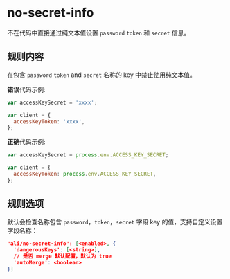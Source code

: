 # no-secret-info

不在代码中直接通过纯文本值设置 `password` `token` 和 `secret` 信息。

## 规则内容

在包含 `password` `token` and `secret` 名称的 key 中禁止使用纯文本值。

**错误**代码示例:

```js
var accessKeySecret = 'xxxx';

var client = {
  accessKeyToken: 'xxxx',
};
```

**正确**代码示例:

```js
var accessKeySecret = process.env.ACCESS_KEY_SECRET;

var client = {
  accessKeyToken: process.env.ACCESS_KEY_SECRET,
};
```

## 规则选项

默认会检查名称包含 `password`，`token`，`secret` 字段 key 的值，支持自定义设置字段名称：

```json
"ali/no-secret-info": [<enabled>, {
  'dangerousKeys': [<string>],
  // 是否 merge 默认配置，默认为 true
  'autoMerge': <boolean>
}]
```
